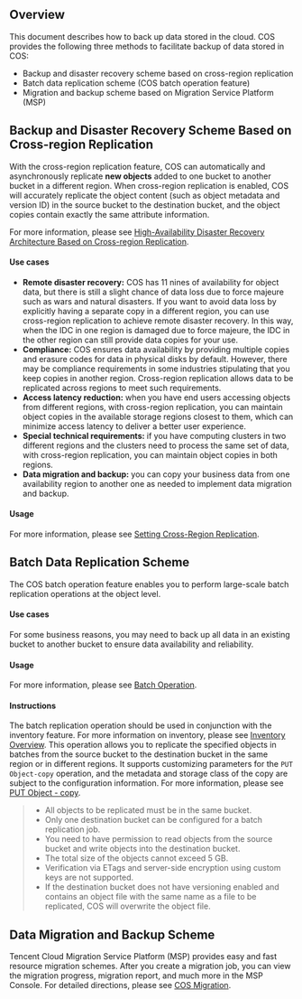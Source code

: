 ## Overview

This document describes how to back up data stored in the cloud. COS provides the following three methods to facilitate backup of data stored in COS:

- Backup and disaster recovery scheme based on cross-region replication
- Batch data replication scheme (COS batch operation feature)
- Migration and backup scheme based on Migration Service Platform (MSP)

## Backup and Disaster Recovery Scheme Based on Cross-region Replication

With the cross-region replication feature, COS can automatically and asynchronously replicate **new objects** added to one bucket to another bucket in a different region. When cross-region replication is enabled, COS will accurately replicate the object content (such as object metadata and version ID) in the source bucket to the destination bucket, and the object copies contain exactly the same attribute information.

For more information, please see [High-Availability Disaster Recovery Architecture Based on Cross-region Replication](https://intl.cloud.tencent.com/document/product/436/32535).

#### Use cases

- **Remote disaster recovery:** COS has 11 nines of availability for object data, but there is still a slight chance of data loss due to force majeure such as wars and natural disasters. If you want to avoid data loss by explicitly having a separate copy in a different region, you can use cross-region replication to achieve remote disaster recovery. In this way, when the IDC in one region is damaged due to force majeure, the IDC in the other region can still provide data copies for your use.
- **Compliance:** COS ensures data availability by providing multiple copies and erasure codes for data in physical disks by default. However, there may be compliance requirements in some industries stipulating that you keep copies in another region. Cross-region replication allows data to be replicated across regions to meet such requirements.
- **Access latency reduction:** when you have end users accessing objects from different regions, with cross-region replication, you can maintain object copies in the available storage regions closest to them, which can minimize access latency to deliver a better user experience.
- **Special technical requirements:** if you have computing clusters in two different regions and the clusters need to process the same set of data, with cross-region replication, you can maintain object copies in both regions.
- **Data migration and backup:** you can copy your business data from one availability region to another one as needed to implement data migration and backup.

#### Usage

For more information, please see [Setting Cross-Region Replication](https://intl.cloud.tencent.com/document/product/436/19235).

## Batch Data Replication Scheme

The COS batch operation feature enables you to perform large-scale batch replication operations at the object level.

#### Use cases

For some business reasons, you may need to back up all data in an existing bucket to another bucket to ensure data availability and reliability.

#### Usage

For more information, please see [Batch Operation](https://intl.cloud.tencent.com/document/product/436/32956).

#### Instructions

The batch replication operation should be used in conjunction with the inventory feature. For more information on inventory, please see [Inventory Overview](https://intl.cloud.tencent.com/document/product/436/30622). This operation allows you to replicate the specified objects in batches from the source bucket to the destination bucket in the same region or in different regions. It supports customizing parameters for the `PUT Object-copy` operation, and the metadata and storage class of the copy are subject to the configuration information. For more information, please see [PUT Object - copy](https://intl.cloud.tencent.com/document/product/436/10881).

>
> - All objects to be replicated must be in the same bucket.
> - Only one destination bucket can be configured for a batch replication job.
> - You need to have permission to read objects from the source bucket and write objects into the destination bucket.
> - The total size of the objects cannot exceed 5 GB.
> - Verification via ETags and server-side encryption using custom keys are not supported.
> - If the destination bucket does not have versioning enabled and contains an object file with the same name as a file to be replicated, COS will overwrite the object file.

## Data Migration and Backup Scheme

Tencent Cloud Migration Service Platform (MSP) provides easy and fast resource migration schemes. After you create a migration job, you can view the migration progress, migration report, and much more in the MSP Console. For detailed directions, please see [COS Migration](https://intl.cloud.tencent.com/document/product/1036/33184).

